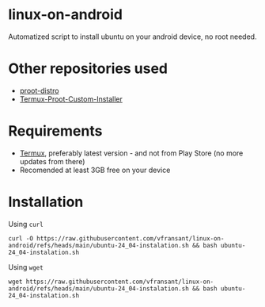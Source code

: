 # linux-on-android
Automatized script to install ubuntu on your android device, no root needed.

# Other repositories used
- [proot-distro](https://github.com/termux/proot-distro)
- [Termux-Proot-Custom-Installer](https://github.com/23xvx/Termux-Proot-Custom-Installer)

# Requirements
- [Termux](https://termux.dev/en/), preferably latest version - and not from Play Store (no more updates from there)
- Recomended at least 3GB free on your device

# Installation
Using `curl`

```
curl -O https://raw.githubusercontent.com/vfransant/linux-on-android/refs/heads/main/ubuntu-24_04-instalation.sh && bash ubuntu-24_04-instalation.sh
```

Using `wget`
```
wget https://raw.githubusercontent.com/vfransant/linux-on-android/refs/heads/main/ubuntu-24_04-instalation.sh && bash ubuntu-24_04-instalation.sh
```
